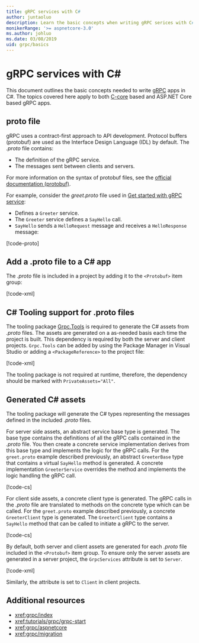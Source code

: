 ```yaml
---
title: gRPC services with C#
author: juntaoluo
description: Learn the basic concepts when writing gRPC serices with C#.
monikerRange: '>= aspnetcore-3.0'
ms.author: johluo
ms.date: 03/08/2019
uid: grpc/basics
---
```

# gRPC services with C#

This document outlines the basic concepts needed to write [gRPC](https://grpc.io/docs/guides/) apps in C#. The topics covered here apply to both [C-core](https://grpc.io/blog/grpc-stacks) based and ASP.NET Core based gRPC apps.

## proto file

gRPC uses a contract-first approach to API development. Protocol buffers (protobuf) are used as the Interface Design Language (IDL) by default. The *.proto* file contains:

* The definition of the gRPC service.
* The  messages sent between clients and servers.

For more information on the syntax of protobuf files, see the [official documentation (protobuf)](https://developers.google.com/protocol-buffers/docs/proto3).

For example, consider the *greet.proto* file used in [Get started with gRPC service](xref:tutorials/grpc/grpc-start):

* Defines a `Greeter` service.
* The `Greeter` service defines a `SayHello` call.
* `SayHello` sends a `HelloRequest` message and receives a `HelloResponse` message:

[!code-proto[](~/tutorials/grpc/grpc-start/samples/GrpcStart/Protos/greet.proto)]

## Add a .proto file to a C# app

The *.proto* file is included in a project by adding it to the `<Protobuf>` item group:

[!code-xml[](~/tutorials/grpc/grpc-start/samples/GrpcStart/GrpcGreeter.Server/GrpcGreeter.Server.csproj?highlight=2&range=7-10)]

## C# Tooling support for .proto files

The tooling package [Grpc.Tools](https://www.nuget.org/packages/Grpc.Tools/) is required to generate the C# assets from *.proto* files. The assets are generated on a as-needed basis each time the project is built. This dependency is required by both the server and client projects. `Grpc.Tools` can be added by using the Package Manager in Visual Studio or adding a `<PackageReference>` to the project file:

[!code-xml[](~/tutorials/grpc/grpc-start/samples/GrpcStart/GrpcGreeter.Server/GrpcGreeter.Server.csproj?highlight=1&range=16)]

The tooling package is not required at runtime, therefore, the dependency should be marked with `PrivateAssets="All"`.

## Generated C# assets

The tooling package will generate the C# types representing the messages defined in the included *.proto* files.

For server side assets, an abstract service base type is generated. The base type contains the definitions of all the gRPC calls contained in the *.proto* file. You then create a concrete service implementation derives from this base type and implements the logic for the gRPC calls. For the `greet.proto` example described previously, an abstract `GreeterBase` type that contains a virtual `SayHello` method is generated. A concrete implementation `GreeterService` overrides the method and implements the logic handling the gRPC call.

[!code-cs[](~/tutorials/grpc/grpc-start/samples/GrpcStart/GrpcGreeter.Server/Services/GreeterService.cs?name=snippet)]

For client side assets, a concrete client type is generated. The gRPC calls in the *.proto* file are translated to methods on the concrete type which can be called. For the `greet.proto` example described previously, a concrete `GreeterClient` type is generated. The `GreeterClient` type contains a `SayHello` method that can be called to initiate a gRPC to the server.

[!code-cs[](~/tutorials/grpc/grpc-start/samples/GrpcStart/GrpcGreeter.Client/Program.cs?highlight=9-11&name=snippet)]

By default, both server and client assets are generated for each *.proto* file included in the `<Protobuf>` item group. To ensure only the server assets are generated in a server project, the `GrpcServices` attribute is set to `Server`.

[!code-xml[](~/tutorials/grpc/grpc-start/samples/GrpcStart/GrpcGreeter.Server/GrpcGreeter.Server.csproj?highlight=2&range=7-10)]

Similarly, the attribute is set to `Client` in client projects.

## Additional resources

* <xref:grpc/index>
* <xref:tutorials/grpc/grpc-start>
* <xref:grpc/aspnetcore>
* <xref:grpc/migration>
